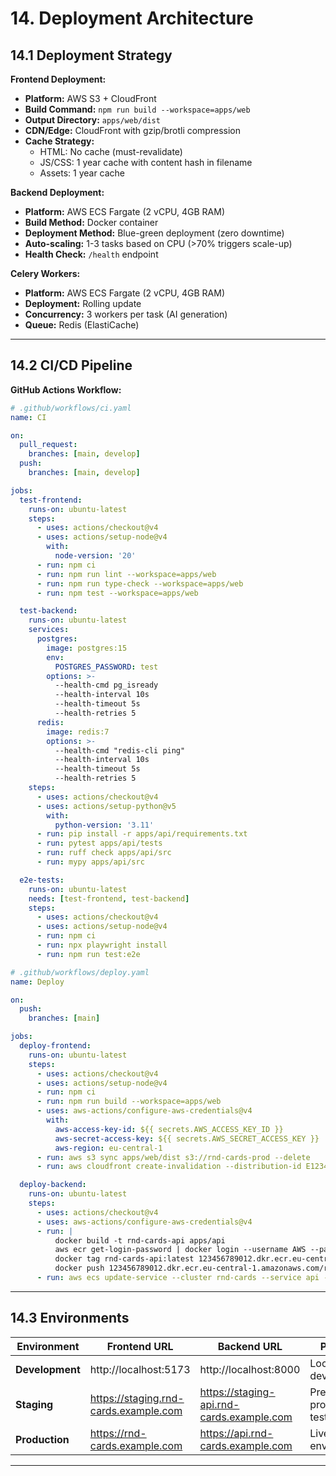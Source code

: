 # 14. Deployment Architecture

## 14.1 Deployment Strategy

**Frontend Deployment:**
- **Platform:** AWS S3 + CloudFront
- **Build Command:** `npm run build --workspace=apps/web`
- **Output Directory:** `apps/web/dist`
- **CDN/Edge:** CloudFront with gzip/brotli compression
- **Cache Strategy:**
  - HTML: No cache (must-revalidate)
  - JS/CSS: 1 year cache with content hash in filename
  - Assets: 1 year cache

**Backend Deployment:**
- **Platform:** AWS ECS Fargate (2 vCPU, 4GB RAM)
- **Build Method:** Docker container
- **Deployment Method:** Blue-green deployment (zero downtime)
- **Auto-scaling:** 1-3 tasks based on CPU (>70% triggers scale-up)
- **Health Check:** `/health` endpoint

**Celery Workers:**
- **Platform:** AWS ECS Fargate (2 vCPU, 4GB RAM)
- **Deployment:** Rolling update
- **Concurrency:** 3 workers per task (AI generation)
- **Queue:** Redis (ElastiCache)

---

## 14.2 CI/CD Pipeline

**GitHub Actions Workflow:**

```yaml
# .github/workflows/ci.yaml
name: CI

on:
  pull_request:
    branches: [main, develop]
  push:
    branches: [main, develop]

jobs:
  test-frontend:
    runs-on: ubuntu-latest
    steps:
      - uses: actions/checkout@v4
      - uses: actions/setup-node@v4
        with:
          node-version: '20'
      - run: npm ci
      - run: npm run lint --workspace=apps/web
      - run: npm run type-check --workspace=apps/web
      - run: npm test --workspace=apps/web

  test-backend:
    runs-on: ubuntu-latest
    services:
      postgres:
        image: postgres:15
        env:
          POSTGRES_PASSWORD: test
        options: >-
          --health-cmd pg_isready
          --health-interval 10s
          --health-timeout 5s
          --health-retries 5
      redis:
        image: redis:7
        options: >-
          --health-cmd "redis-cli ping"
          --health-interval 10s
          --health-timeout 5s
          --health-retries 5
    steps:
      - uses: actions/checkout@v4
      - uses: actions/setup-python@v5
        with:
          python-version: '3.11'
      - run: pip install -r apps/api/requirements.txt
      - run: pytest apps/api/tests
      - run: ruff check apps/api/src
      - run: mypy apps/api/src

  e2e-tests:
    runs-on: ubuntu-latest
    needs: [test-frontend, test-backend]
    steps:
      - uses: actions/checkout@v4
      - uses: actions/setup-node@v4
      - run: npm ci
      - run: npx playwright install
      - run: npm run test:e2e
```

```yaml
# .github/workflows/deploy.yaml
name: Deploy

on:
  push:
    branches: [main]

jobs:
  deploy-frontend:
    runs-on: ubuntu-latest
    steps:
      - uses: actions/checkout@v4
      - uses: actions/setup-node@v4
      - run: npm ci
      - run: npm run build --workspace=apps/web
      - uses: aws-actions/configure-aws-credentials@v4
        with:
          aws-access-key-id: ${{ secrets.AWS_ACCESS_KEY_ID }}
          aws-secret-access-key: ${{ secrets.AWS_SECRET_ACCESS_KEY }}
          aws-region: eu-central-1
      - run: aws s3 sync apps/web/dist s3://rnd-cards-prod --delete
      - run: aws cloudfront create-invalidation --distribution-id E1234567890ABC --paths "/*"

  deploy-backend:
    runs-on: ubuntu-latest
    steps:
      - uses: actions/checkout@v4
      - uses: aws-actions/configure-aws-credentials@v4
      - run: |
          docker build -t rnd-cards-api apps/api
          aws ecr get-login-password | docker login --username AWS --password-stdin 123456789012.dkr.ecr.eu-central-1.amazonaws.com
          docker tag rnd-cards-api:latest 123456789012.dkr.ecr.eu-central-1.amazonaws.com/rnd-cards-api:latest
          docker push 123456789012.dkr.ecr.eu-central-1.amazonaws.com/rnd-cards-api:latest
      - run: aws ecs update-service --cluster rnd-cards --service api --force-new-deployment
```

---

## 14.3 Environments

| Environment | Frontend URL | Backend URL | Purpose |
|-------------|-------------|-------------|---------|
| **Development** | http://localhost:5173 | http://localhost:8000 | Local development |
| **Staging** | https://staging.rnd-cards.example.com | https://staging-api.rnd-cards.example.com | Pre-production testing |
| **Production** | https://rnd-cards.example.com | https://api.rnd-cards.example.com | Live environment |

---
